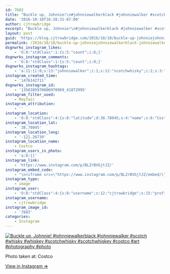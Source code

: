 ```yaml
---
id: 7682
title: "Buckle up, Johnnie!\n#johnniewalkerblack #johnniewalker #scotch #whisky #whiskey #scotchwhisky #scotchwhiskey #costco #art #photography #photo"
date: '2016-10-10T16:38:31-07:00'
author: cjtrowbridge
excerpt: "Buckle up, Johnnie!\n#johnniewalkerblack #johnniewalker #scotch #whisky #whiskey #scotchwhisky #scotchwhiskey #costco #art #photography #photo"
layout: post
guid: 'https://blog.cjtrowbridge.com/2016/10/10/buckle-up-johnniejohnniewalkerblack-johnniewalker-scotch-whisky-whiskey-scotchwhisky-scotchwhiskey-costco-art-photography-photo/'
permalink: /2016/10/10/buckle-up-johnniejohnniewalkerblack-johnniewalker-scotch-whisky-whiskey-scotchwhisky-scotchwhiskey-costco-art-photography-photo/
dsgnwrks_instagram_likes:
    - 'O:8:"stdClass":1:{s:5:"count";i:6;}'
dsgnwrks_instagram_comments:
    - 'O:8:"stdClass":1:{s:5:"count";i:0;}'
dsgnwrks_instagram_hashtags:
    - 'a:11:{i:0;s:13:"johnniewalker";i:1;s:12:"scotchwhisky";i:2;s:3:"art";i:3;s:5:"photo";i:4;s:11:"photography";i:5;s:13:"scotchwhiskey";i:6;s:7:"whiskey";i:7;s:18:"johnniewalkerblack";i:8;s:6:"costco";i:9;s:6:"scotch";i:10;s:6:"whisky";}'
instagram_created_time:
    - '1476142711'
dsgnwrks_instagram_id:
    - '1358305970006970969_41872995'
instagram_filter_used:
    - Mayfair
instagram_attribution:
    - ''
instagram_location:
    - 'O:8:"stdClass":4:{s:8:"latitude";d:38.78045;s:4:"name";s:6:"Costco";s:9:"longitude";d:-121.26739;s:2:"id";i:238245354;}'
instagram_location_lat:
    - '38.78045'
instagram_location_long:
    - '-121.26739'
instagram_location_name:
    - Costco
instagram_users_in_photo:
    - 'a:0:{}'
instagram_link:
    - 'https://www.instagram.com/p/BLZrBVGjtJZ/'
instagram_embed_code:
    - "\n<iframe src=\"https://www.instagram.com/p/BLZrBVGjtJZ/embed/\" width=\"612\" height=\"710\" frameborder=\"0\" scrolling=\"no\" allowtransparency=\"true\" class=\"insta-image-embed\"></iframe>\n"
instagram_type:
    - image
instagram_user:
    - 'O:8:"stdClass":4:{s:8:"username";s:12:"cjtrowbridge";s:15:"profile_picture";s:96:"https://scontent.cdninstagram.com/t51.2885-19/s150x150/13724650_1188772791164794_142557231_a.jpg";s:2:"id";s:8:"41872995";s:9:"full_name";s:13:"CJ Trowbridge";}'
instagram_username:
    - cjtrowbridge
instagram_image_id:
    - '7683'
categories:
    - Instagram
---
```


[![Buckle up, Johnnie!
#johnniewalkerblack #johnniewalker #scotch #whisky #whiskey #scotchwhisky #scotchwhiskey #costco #art #photography #photo](https://blog.cjtrowbridge.com/wp-content/uploads/2016/10/1476142711-1-1.jpg)](https://www.instagram.com/p/BLZrBVGjtJZ/)

Photo taken at: Costco

[View in Instagram ⇒](https://www.instagram.com/p/BLZrBVGjtJZ/)